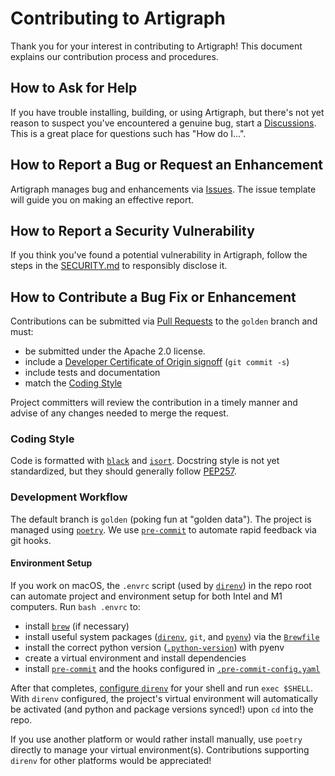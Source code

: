 # Contributing to Artigraph

Thank you for your interest in contributing to Artigraph! This document explains our contribution process and procedures.

## How to Ask for Help

If you have trouble installing, building, or using Artigraph, but there's not yet reason to suspect you've encountered a genuine bug, start a [Discussions](https://github.com/artigraph/artigraph/discussions). This is a great place for questions such has "How do I...".

## How to Report a Bug or Request an Enhancement

Artigraph manages bug and enhancements via [Issues](https://github.com/lfai/artigraph/issues). The issue template will guide you on making an effective report.

## How to Report a Security Vulnerability

If you think you've found a potential vulnerability in Artigraph, follow the steps in the [SECURITY.md](SECURITY.md) to responsibly disclose it.

## How to Contribute a Bug Fix or Enhancement

Contributions can be submitted via [Pull Requests](https://github.com/lfai/artigraph/issues) to the `golden` branch and must:

- be submitted under the Apache 2.0 license.
- include a [Developer Certificate of Origin signoff](https://wiki.linuxfoundation.org/dco) (`git commit -s`)
- include tests and documentation
- match the [Coding Style](#Coding-Style)

Project committers will review the contribution in a timely manner and advise of any changes needed to merge the request.

### Coding Style

Code is formatted with [`black`](https://black.readthedocs.io/en/stable/) and [`isort`](https://pycqa.github.io/isort/). Docstring style is not yet standardized, but they should generally follow [PEP257](https://www.python.org/dev/peps/pep-0257/).

### Development Workflow

The default branch is `golden` (poking fun at "golden data"). The project is managed using [`poetry`](https://python-poetry.org/). We use [`pre-commit`](https://pre-commit.com/) to automate rapid feedback via git hooks.

#### Environment Setup

If you work on macOS, the `.envrc` script (used by [`direnv`](https://direnv.net/)) in the repo root can automate project and environment setup for both Intel and M1 computers. Run `bash .envrc` to:
- install [`brew`](https://brew.sh/) (if necessary)
- install useful system packages ([`direnv`](https://direnv.net/), `git`, and [`pyenv`](https://github.com/pyenv/pyenv)) via the [`Brewfile`](Brewfile)
- install the correct python version ([`.python-version`](.python-version)) with pyenv
- create a virtual environment and install dependencies
- install [`pre-commit`](https://pre-commit.com/) and the hooks configured in [`.pre-commit-config.yaml`](.pre-commit-config.yaml)

After that completes, [configure `direnv`](https://direnv.net/docs/hook.html) for your shell and run `exec $SHELL`. With `direnv` configured, the project's virtual environment will automatically be activated (and python and package versions synced!) upon `cd` into the repo.

If you use another platform or would rather install manually, use `poetry` directly to manage your virtual environment(s). Contributions supporting `direnv` for other platforms would be appreciated!
